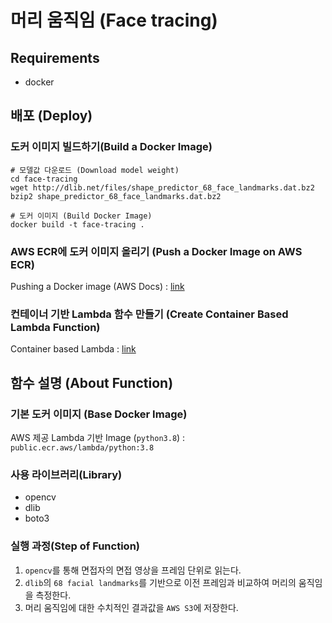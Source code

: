 # 머리 움직임 (Face tracing)

## Requirements
- docker

## 배포 (Deploy)

### 도커 이미지 빌드하기(Build a Docker Image)
```commandline
# 모델값 다운로드 (Download model weight)
cd face-tracing
wget http://dlib.net/files/shape_predictor_68_face_landmarks.dat.bz2
bzip2 shape_predictor_68_face_landmarks.dat.bz2

# 도커 이미지 (Build Docker Image)
docker build -t face-tracing .
```

### AWS ECR에 도커 이미지 올리기 (Push a Docker Image on AWS ECR)
Pushing a Docker image (AWS Docs) : [link](https://docs.aws.amazon.com/AmazonECR/latest/userguide/docker-push-ecr-image.html)

### 컨테이너 기반 Lambda 함수 만들기 (Create Container Based Lambda Function)
Container based Lambda : [link](https://aws.amazon.com/ko/blogs/korea/new-for-aws-lambda-container-image-support/)

## 함수 설명 (About Function)
### 기본 도커 이미지 (Base Docker Image)
AWS 제공 Lambda 기반 Image (```python3.8```) :``` public.ecr.aws/lambda/python:3.8```

### 사용 라이브러리(Library)
- opencv
- dlib
- boto3

### 실행 과정(Step of Function)
1. ```opencv```를 통해 면접자의 면접 영상을 프레임 단위로 읽는다.
2. ```dlib```의 ```68 facial landmarks```를 기반으로 이전 프레임과 비교하여 머리의 움직임을 측정한다.
3. 머리 움직임에 대한 수치적인 결과값을 ```AWS S3```에 저장한다.


